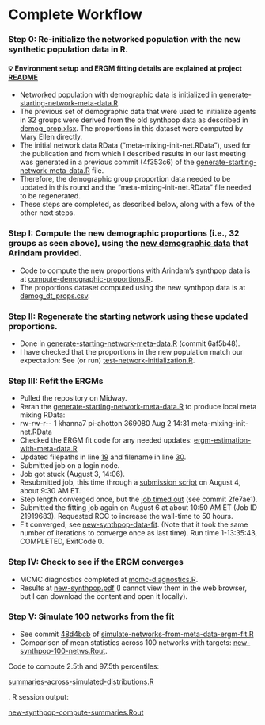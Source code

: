 # Complete Workflow

### **Step 0: Re-initialize the networked population with the new synthetic population data in R.**

#### 💡 Environment setup and ERGM fitting details are explained at project [README](https://bitbucket.org/jozik/hepcep_networks/src/master/README.md)

- Networked population with demographic data is initialized in [generate-starting-network-meta-data.R](https://bitbucket.org/jozik/hepcep_networks/src/master/fit-ergms/generate-starting-network-meta-data.R).
- The previous set of demographic data that were used to initialize agents in 32 groups were derived from the old synthpop data as described in [demog_prop.xlsx](https://bitbucket.org/jozik/hepcep_networks/src/master/data/demog_prop_est.xlsx). The proportions in this dataset were computed by Mary Ellen directly.
- The initial network data RData (“meta-mixing-init-net.RData”), used for the publication and from which I described results in our last meeting was generated in a previous commit (4f353c6) of the [generate-starting-network-meta-data.R](https://bitbucket.org/jozik/hepcep_networks/src/4f353c6a66f8791e9ab87aebb1395021b8e75c0d/fit-ergms/generate-starting-network-meta-data.R?at=master) file.
- Therefore, the demographic group proportion data needed to be updated in this round and the “meta-mixing-init-net.RData” file needed to be regenerated.
- These steps are completed, as described below, along with a few of the other next steps.

### **Step I: Compute the new demographic proportions (i.e., 32 groups as seen above), using the [new demographic data](https://bitbucket.org/jozik/hepcep_networks/src/master/data/synthpop-2022-06-27%2013_29_03.csv) that Arindam provided.**

- Code to compute the new proportions with Arindam’s synthpop data is at [compute-demographic-proportions.R](https://bitbucket.org/jozik/hepcep_networks/src/master/fit-ergms/compute-demographic-proportions.R).
- The proportions dataset computed using the new synthpop data is at [demog_dt_props.csv](https://bitbucket.org/jozik/hepcep_networks/src/master/data/demog_dt_props.csv).

### **Step II: Regenerate the starting network using these updated proportions.**

- Done in [generate-starting-network-meta-data.R](https://bitbucket.org/jozik/hepcep_networks/src/master/fit-ergms/generate-starting-network-meta-data.R) (commit 6af5b48).
- I have checked that the proportions in the new population match our expectation: See (or run) [test-network-initialization.R](https://bitbucket.org/jozik/hepcep_networks/src/master/test-network-initialization.R).

### **Step III: Refit the ERGMs**

- Pulled the repository on Midway.
- Reran the [generate-starting-network-meta-data.R](https://bitbucket.org/jozik/hepcep_networks/src/master/fit-ergms/generate-starting-network-meta-data.R) to produce local meta mixing RData:
- rw-rw-r-- 1 khanna7 pi-ahotton 369080 Aug 2 14:31 meta-mixing-init-net.RData
- Checked the ERGM fit code for any needed updates: [ergm-estimation-with-meta-data.R](https://bitbucket.org/jozik/hepcep_networks/src/master/fit-ergms/ergm-estimation-with-meta-data.R)
- Updated filepaths in line [19](https://bitbucket.org/jozik/hepcep_networks/src/686cd035dcf1b0176919dda457cc07b7becea59a/fit-ergms/ergm-estimation-with-meta-data.R#lines-19) and filename in line [30](https://bitbucket.org/jozik/hepcep_networks/src/686cd035dcf1b0176919dda457cc07b7becea59a/fit-ergms/ergm-estimation-with-meta-data.R#lines-30).
- Submitted job on a login node.
- Job got stuck (August 3, 14:06).
- Resubmitted job, this time through a [submission script](https://bitbucket.org/jozik/hepcep_networks/src/master/fit-ergms/ergm-estimation-with-meta-mixing-data.sh) on August 4, about 9:30 AM ET.
- Step length converged once, but the [job timed out](https://bitbucket.org/jozik/hepcep_networks/commits/2fe7ae1c66af40ca2495e0a9a9ab4b435d67e51f) (see commit 2fe7ae1).
- Submitted the fitting job again on August 6 at about 10:50 AM ET (Job ID 21919683). Requested RCC to increase the wall-time to 50 hours.
- Fit converged; see [new-synthpop-data-fit](https://bitbucket.org/jozik/hepcep_networks/src/master/fit-ergms/out/new-synthpop-data-fit). (Note that it took the same number of iterations to converge once as last time). Run time 1-13:35:43, COMPLETED, ExitCode 0.

### **Step IV: Check to see if the ERGM converges**

- MCMC diagnostics completed at [mcmc-diagnostics.R](https://bitbucket.org/jozik/hepcep_networks/src/master/fit-ergms/tests/mcmc-diagnostics.R).
- Results at [new-synthpop.pdf](https://bitbucket.org/jozik/hepcep_networks/src/master/fit-ergms/tests/out/new-synthpop.pdf) (I cannot view them in the web browser, but I can download the content and open it locally).

### **Step V: Simulate 100 networks from the fit**

- See commit [48d4bcb](https://bitbucket.org/jozik/hepcep_networks/src/48d4bcb0ebb39b44fbde09586f643493a73fbe10/simulate-from-ergms/simulate-networks-from-meta-data-ergm-fit.R?at=master) of [simulate-networks-from-meta-data-ergm-fit.R](https://bitbucket.org/jozik/hepcep_networks/src/master/simulate-from-ergms/simulate-networks-from-meta-data-ergm-fit.R)
- Comparison of mean statistics across 100 networks with targets: [new-synthpop-100-netws.Rout](https://bitbucket.org/jozik/hepcep_networks/src/master/simulate-from-ergms/out/new-synthpop-100-netws.Rout).

Code to compute 2.5th and 97.5th percentiles:

[summaries-across-simulated-distributions.R](https://bitbucket.org/jozik/hepcep_networks/src/master/simulate-from-ergms/summaries-across-simulated-distributions.R)

. R session output:

[new-synthpop-compute-summaries.Rout](https://bitbucket.org/jozik/hepcep_networks/src/master/simulate-from-ergms/out/new-synthpop-compute-summaries.Rout)

